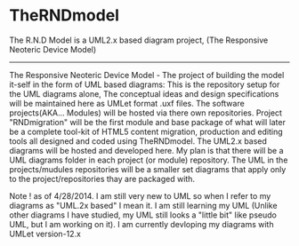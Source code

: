 TheRNDmodel
===========

The R.N.D Model is a UML2.x based diagram project, (The Responsive Neoteric Device Model)

-------
The Responsive Neoteric Device Model - The project of building the model it-self in the form of UML based diagrams: 
This is the repository setup for the UML diagrams alone, The conceptual ideas and design specifications will be maintained here as UMLet format .uxf files. The software projects(AKA... Modules) will be hosted via there own repositories. Project "RNDmigration" will be the first module and base package of what will later be a complete tool-kit of HTML5 content migration, production and editing tools all designed and coded using TheRNDmodel. The UML2.x based diagrams will be hosted and developed here. My plan is that there will be a UML diagrams folder in each project (or module) repository. The UML in the projects/mudules repositories will be a smaller set diagrams that apply only to the project/repositories thay are packaged with. 

Note ! as of 4/28/2014. I am still very new to UML so when I refer to my diagrams as "UML.2x based" I mean it. I am still learning my UML (Unlike other diagrams I have studied, my UML still looks a "little bit" like pseudo UML, but I am working on it). I am currently devloping my diagrams with UMLet version-12.x
